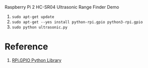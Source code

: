 Raspberry Pi 2 HC-SR04 Ultrasonic Range Finder Demo

1. `sudo apt-get update`
1. `sudo apt-get --yes install python-rpi.gpio python3-rpi.gpio`
1. `sudo python ultrasonic.py`

Reference
=========

1. [RPi.GPIO Python Library](https://pypi.python.org/pypi/RPi.GPIO)

